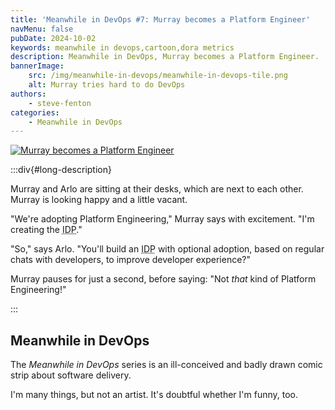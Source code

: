 ```yaml
---
title: 'Meanwhile in DevOps #7: Murray becomes a Platform Engineer'
navMenu: false
pubDate: 2024-10-02
keywords: meanwhile in devops,cartoon,dora metrics
description: Meanwhile in DevOps, Murray becomes a Platform Engineer.
bannerImage:
    src: /img/meanwhile-in-devops/meanwhile-in-devops-tile.png
    alt: Murray tries hard to do DevOps
authors:
    - steve-fenton
categories:
    - Meanwhile in DevOps
---
```


<a href="#long-description">
<img src="/img/meanwhile-in-devops/meanwhile-in-devops-0007.png" alt="Murray becomes a Platform Engineer" />
</a>

:::div{#long-description}

Murray and Arlo are sitting at their desks, which are next to each other. Murray is looking happy and a little vacant.

"We're adopting Platform Engineering," Murray says with excitement. "I'm creating the <abbr title="internal developer platform">IDP</abbr>."

"So," says Arlo. "You'll build an <abbr title="internal developer platform">IDP</abbr> with optional adoption, based on regular chats with developers, to improve developer experience?"

Murray pauses for just a second, before saying: "Not <em>that</em> kind of Platform Engineering!"

:::

## Meanwhile in DevOps

The *Meanwhile in DevOps* series is an ill-conceived and badly drawn comic strip about software delivery.

I'm many things, but not an artist. It's doubtful whether I'm funny, too.
